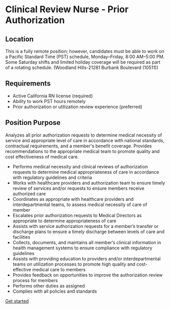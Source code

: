 # Clinical Review Nurse - Prior Authorization

## Location

This is a fully remote position; however, candidates must be able to work on a Pacific Standard Time (PST) schedule, Monday–Friday, 8:00 AM–5:00 PM. Some Saturday shifts and limited holiday coverage will be required as part of a rotating schedule. (Woodland Hills-21281 Burbank Boulevard (10511))

## Requirements

- Active California RN license (required)
- Ability to work PST hours remotely
- Prior authorization or utilization review experience (preferred)

## Position Purpose

Analyzes all prior authorization requests to determine medical necessity of service and appropriate level of care in accordance with national standards, contractual requirements, and a member's benefit coverage. Provides recommendations to the appropriate medical team to promote quality and cost effectiveness of medical care.

- Performs medical necessity and clinical reviews of authorization requests to determine medical appropriateness of care in accordance with regulatory guidelines and criteria
- Works with healthcare providers and authorization team to ensure timely review of services and/or requests to ensure members receive authorized care
- Coordinates as appropriate with healthcare providers and interdepartmental teams, to assess medical necessity of care of member
- Escalates prior authorization requests to Medical Directors as appropriate to determine appropriateness of care
- Assists with service authorization requests for a member’s transfer or discharge plans to ensure a timely discharge between levels of care and facilities
- Collects, documents, and maintains all member’s clinical information in health management systems to ensure compliance with regulatory guidelines
- Assists with providing education to providers and/or interdepartmental teams on utilization processes to promote high quality and cost-effective medical care to members
- Provides feedback on opportunities to improve the authorization review process for members
- Performs other duties as assigned
- Complies with all policies and standards

[Get started](https://work.encosion.com/ray/?conversation=centene)